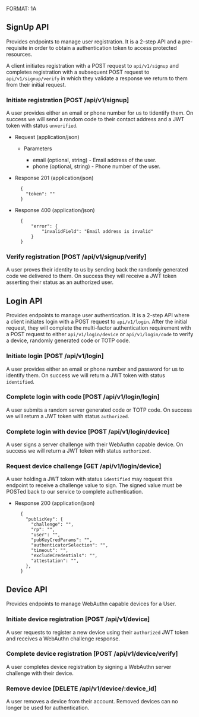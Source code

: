 FORMAT: 1A

## SignUp API

Provides endpoints to manage user registration. It is a 2-step API and a pre-requisite
in order to obtain a authentication token to access protected resources.

A client initiates registration with a POST request to `api/v1/signup` and completes
registration with a subsequent POST request to `api/v1/signup/verify` in which they
validate a response we return to them from their initial request.

### Initiate registration [POST /api/v1/signup]

A user provides either an email or phone number for us to tidentify them. On success
we will send a random code to their contact address and a JWT token with status `unverified`.

+ Request (application/json)

    + Parameters

        + email (optional, string) - Email address of the user.
        + phone (optional, string) - Phone number of the user.

+ Response 201 (application/json)

        {
          "token": ""
        }

+ Response 400 (application/json)

        {
            "error": {
                "invalidField": "Email address is invalid"
            }
        }

### Verify registration [POST /api/v1/signup/verify]

A user proves their identity to us by sending back the randomly generated code we
delivered to them. On success they will receive a JWT token asserting their status
as an authorized user.

## Login API

Provides endpoints to manage user authentication. It is a 2-step API where a client
initiates login with a POST request to `api/v1/login`. After the initial request, they
will complete the multi-factor authentication requirement with a POST request to either
`api/v1/login/device` or `api/v1/login/code` to verify a device, randomly generated
code or TOTP code.

### Initiate login [POST /api/v1/login]

A user provides either an email or phone number and password for us to identify them.
On success we will return a JWT token with status `identified`.

### Complete login with code [POST /api/v1/login/login]

A user submits a random server generated code or TOTP code. On success we will return
a JWT token with status `authorized`.

### Complete login with device [POST /api/v1/login/device]

A user signs a server challenge with their WebAuthn capable device. On success we will
return a JWT token with status `authorized`.

### Request device challenge [GET /api/v1/login/device]

A user holding a JWT token with status `identified` may request this endpoint to receive
a challenge value to sign. The signed value must be POSTed back to our service to
complete authentication.

+ Response 200 (application/json)

        {
          "publicKey": {
            "challenge": "",
            "rp": "",
            "user": "",
            "pubKeyCredParams": "",
            "authenticatorSelection": "",
            "timeout": "",
            "excludeCredentials": "",
            "attestation": "",
          },
        }

## Device API

Provides endpoints to manage WebAuthn capable devices for a User.

### Initiate device registration [POST /api/v1/device]

A user requests to register a new device using their `authorized` JWT token and receives
a WebAuthn challenge response.

### Complete device registration [POST /api/v1/device/verify]

A user completes device registration by signing a WebAuthn server challenge with their
device.

### Remove device [DELETE /api/v1/device/:device_id]

A user removes a device from their account. Removed devices can no longer be used
for authentication.

